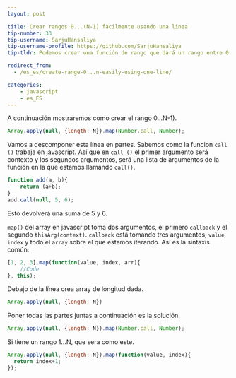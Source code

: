 ```yaml
---
layout: post

title: Crear rangos 0...(N-1) facilmente usando una linea
tip-number: 33
tip-username: SarjuHansaliya
tip-username-profile: https://github.com/SarjuHansaliya
tip-tldr: Podemos crear una función de rango que dará un rango entre 0...(N-1) utilizando una sola línea

redirect_from:
  - /es_es/create-range-0...n-easily-using-one-line/

categories:
    - javascript
    - es_ES
---
```


A continuación mostraremos como crear el rango 0...N-1).

```js
Array.apply(null, {length: N}).map(Number.call, Number);
```

Vamos a descomponer esta línea en partes. Sabemos como la funcion `call ()` trabaja en javascript. Así que en `call ()` el primer argumento será contexto y los segundos argumentos, será una lista de argumentos de la función en la que estamos llamando `call()`.

```js
function add(a, b){
    return (a+b);
}
add.call(null, 5, 6);
```
Esto devolverá una suma de 5 y 6.

`map()` del array en javascript toma dos argumentos, el primero `callback` y el segundo `thisArg(context)`. `callback` está tomando tres argumentos, `value`, `index` y todo el `array` sobre el que estamos iterando. Así es la sintaxis común:

```js
[1, 2, 3].map(function(value, index, arr){
    //Code
}, this);
```
Debajo de la línea crea array de longitud dada.

```js
Array.apply(null, {length: N})
```
Poner todas las partes juntas a continuación es la solución.

```js
Array.apply(null, {length: N}).map(Number.call, Number);
```

Si tiene un rango 1...N, que sera como este.

```js
Array.apply(null, {length: N}).map(function(value, index){
  return index+1;  
});
```
